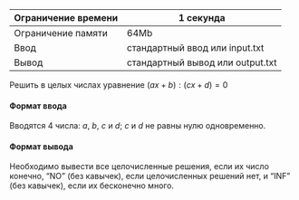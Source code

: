 | Ограничение времени 	| 1 секунда                        	|
|---------------------	|----------------------------------	|
| Ограничение памяти  	| 64Mb                             	|
| Ввод                	| стандартный ввод или input.txt   	|
| Вывод               	| стандартный вывод или output.txt 	|

Решить в целых числах уравнение $( ax + b ) : ( cx + d ) = 0$

#### Формат ввода ####
Вводятся 4 числа: $a$, $b$, $c$ и $d$; $c$ и $d$ не равны нулю одновременно.

#### Формат вывода ####
Необходимо вывести все целочисленные решения, если их число конечно, “NO” (без кавычек), если целочисленных решений нет, и “INF” (без кавычек), если их бесконечно много.

